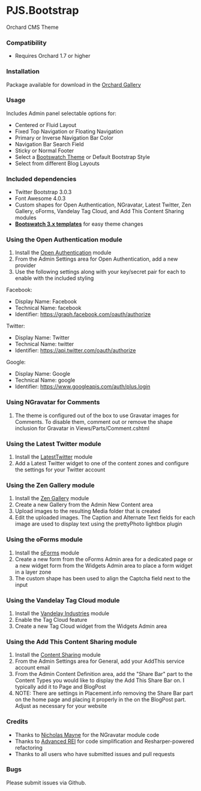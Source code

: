 # PJS.Bootstrap
Orchard CMS Theme


### Compatibility
* Requires Orchard 1.7 or higher


### Installation
Package available for download in the [Orchard Gallery](http://gallery.orchardproject.net/List/Themes/Orchard.Theme.PJS.Bootstrap)


### Usage
Includes Admin panel selectable options for:
* Centered or Fluid Layout
* Fixed Top Navigation or Floating Navigation
* Primary or Inverse Navigation Bar Color
* Navigation Bar Search Field
* Sticky or Normal Footer
* Select a [Bootswatch Theme](http://bootswatch.com/2/) or Default Bootstrap Style
* Select from different Blog Layouts


### Included dependencies
* Twitter Bootstrap 3.0.3
* Font Awesome 4.0.3
* Custom shapes for Open Authentication, NGravatar, Latest Twitter, Zen Gallery, oForms, Vandelay Tag Cloud, and Add This Content Sharing modules
* **[Bootswatch 3.x templates](http://bootswatch.com/2/)** for easy theme changes


### Using the Open Authentication module
1. Install the [Open Authentication](http://gallery.orchardproject.net/List/Modules/Orchard.Module.NGM.OpenAuthentication) module
2. From the Admin Settings area for Open Authentication, add a new provider
3. Use the following settings along with your key/secret pair for each to enable with the included styling

Facebook:
* Display Name: Facebook
* Technical Name: facebook
* Identifier: https://graph.facebook.com/oauth/authorize

Twitter:
* Display Name: Twitter
* Technical Name: twitter
* Identifier: https://api.twitter.com/oauth/authorize

Google:
* Display Name: Google
* Technical Name: google
* Identifier: https://www.googleapis.com/auth/plus.login


### Using NGravatar for Comments
1. The theme is configured out of the box to use Gravatar images for Comments. To disable them, comment out or remove the shape inclusion for Gravatar in Views/Parts/Comment.cshtml


### Using the Latest Twitter module
1. Install the [LatestTwitter](http://gallery.orchardproject.net/List/Modules/Orchard.Module.LatestTwitter/1.2.1) module
2. Add a Latest Twitter widget to one of the content zones and configure the settings for your Twitter account


### Using the Zen Gallery module
1. Install the [Zen Gallery](http://gallery.orchardproject.net/List/Modules/Orchard.Module.Nwazet.ZenGallery) module
2. Create a new Gallery from the Admin New Content area
3. Upload images to the resulting Media folder that is created
4. Edit the uploaded images. The Caption and Alternate Text fields for each image are used to display text using the prettyPhoto lightbox plugin


### Using the oForms module
1. Install the [oForms](http://gallery.orchardproject.net/List/Modules/Orchard.Module.oforms) module
2. Create a new form from the oForms Admin area for a dedicated page or a new widget form from the Widgets Admin area to place a form widget in a layer zone
3. The custom shape has been used to align the Captcha field next to the input


### Using the Vandelay Tag Cloud module
1. Install the [Vandelay Industries](http://gallery.orchardproject.net/List/Modules/Orchard.Module.Vandelay.Industries) module
2. Enable the Tag Cloud feature
3. Create a new Tag Cloud widget from the Widgets Admin area


### Using the Add This Content Sharing module
1. Install the [Content Sharing](http://gallery.orchardproject.net/List/Modules/Orchard.Module.Szmyd.Orchard.Modules.Sharing) module
2. From the Admin Settings area for General, add your AddThis service account email
3. From the Admin Content Definition area, add the "Share Bar" part to the Content Types you would like to display the Add This Share Bar on. I typically add it to Page and BlogPost
4. NOTE: There are settings in Placement.info removing the Share Bar part on the home page and placing it properly in the on the BlogPost part. Adjust as necessary for your website


### Credits
* Thanks to [Nicholas Mayne](https://github.com/Jetski5822/ngravatar) for the NGravatar module code
* Thanks to [Advanced REI](https://github.com/advancedrei) for code simplification and Resharper-powered refactoring
* Thanks to all users who have submitted issues and pull requests


### Bugs
Please submit issues via Github.
